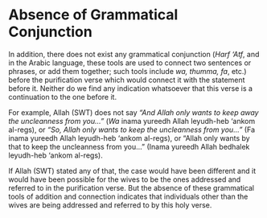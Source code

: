Absence of Grammatical Conjunction
==================================

In addition, there does not exist any grammatical conjunction (*Harf
‘Atf*, and in the Arabic language, these tools are used to connect two
sentences or phrases, or add them together; such tools include *wa,
thumma, fa*, etc.) before the purification verse which would connect it
with the statement before it. Neither do we find any indication
whatsoever that this verse is a continuation to the one before it.

For example, Allah (SWT) does not say *“And* *Allah only wants to keep
away the uncleanness from you…”* (*Wa* inama yureedh Allah leyudh-heb
‘ankom al-regs), or *“So, Allah only wants to keep the uncleanness from
you…”* (Fa inama yureedh Allah leyudh-heb ‘ankom al-regs), or “Allah
only wants by that to keep the uncleanness from you…” (Inama yureedh
Allah bedhalek leyudh-heb ‘ankom al-regs).

If Allah (SWT) stated any of that, the case would have been different
and it would have been possible for the wives to be the ones addressed
and referred to in the purification verse. But the absence of these
grammatical tools of addition and connection indicates that individuals
other than the wives are being addressed and referred to by this holy
verse.


